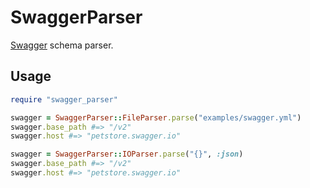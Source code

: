 # SwaggerParser
[Swagger](http://swagger.io/) schema parser.

## Usage
```rb
require "swagger_parser"

swagger = SwaggerParser::FileParser.parse("examples/swagger.yml")
swagger.base_path #=> "/v2"
swagger.host #=> "petstore.swagger.io"

swagger = SwaggerParser::IOParser.parse("{}", :json)
swagger.base_path #=> "/v2"
swagger.host #=> "petstore.swagger.io"

```
